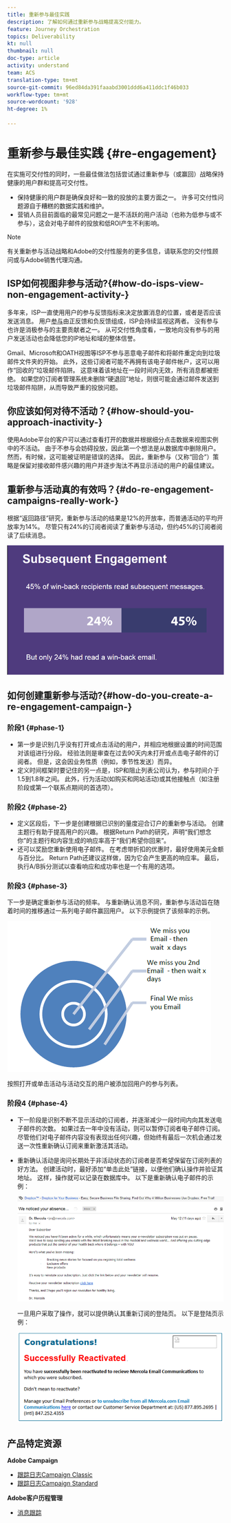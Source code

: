 ```yaml
---
title: 重新参与最佳实践
description: 了解如何通过重新参与战略提高交付能力。
feature: Journey Orchestration
topics: Deliverability
kt: null
thumbnail: null
doc-type: article
activity: understand
team: ACS
translation-type: tm+mt
source-git-commit: 96ed84da391faaabd3001ddd6a411ddc1f46b033
workflow-type: tm+mt
source-wordcount: '928'
ht-degree: 1%

---
```



# 重新参与最佳实践 {#re-engagement}

在实施可交付性的同时，一些最佳做法包括尝试通过重新参与（或赢回）战略保持健康的用户群和提高可交付性。

* 保持健康的用户群是确保良好和一致的投放的主要方面之一。 许多可交付性问题源自于糟糕的数据实践和维护。
* 营销人员目前面临的最常见问题之一是不活跃的用户活动（也称为低参与或不参与），这会对电子邮件的投放和低ROI产生不利影响。

>[!NOTE]
>
>有关重新参与活动战略和Adobe的交付性服务的更多信息，请联系您的交付性顾问或与Adobe销售代理沟通。

## ISP如何视图非参与活动?{#how-do-isps-view-non-engagement-activity-}

多年来，ISP一直使用用户的参与反馈指标来决定放置消息的位置，或者是否应该发送消息。 用户[参与](/help/engagement.md)由正反馈和负反馈组成，ISP会持续监视这两者。 没有参与也许是消极参与的主要贡献者之一。 从可交付性角度看，一致地向没有参与的用户发送活动也会降低您的IP地址和域的整体信誉。

Gmail、Microsoft和OATH视图等ISP不参与恶意电子邮件和将邮件重定向到垃圾邮件文件夹的开始。 此外，这些订阅者可能不再拥有该电子邮件帐户，这可以用作“回收的”垃圾邮件陷阱。 这意味着该地址在一段时间内无效，所有消息都被拒绝。 如果您的订阅者管理系统未删除“硬退回”地址，则很可能会通过邮件发送到垃圾邮件陷阱，从而导致严重的投放问题。

## 你应该如何对待不活动？{#how-should-you-approach-inactivity-}

使用Adobe平台的客户可以通过查看打开的数据并根据细分点击数据来视图实例中的不活动。 由于不参与会妨碍投放，因此第一个想法是从数据库中删除用户。 然而，有时候，这可能被证明是错误的选择。 因此，重新参与（又称“回合”）策略是保留对接收邮件感兴趣的用户并逐步淘汰不再显示活动的用户的最佳建议。

## 重新参与活动真的有效吗？{#do-re-engagement-campaigns-really-work-}

根据“返回路径”研究，重新参与活动的结果是12%的开放率，而普通活动的平均开放率为14%。 尽管只有24%的订阅者阅读了重新参与活动，但约45%的订阅者阅读了后续消息。

![](../../help/assets/deliverability_implementation_1.png)

## 如何创建重新参与活动?{#how-do-you-create-a-re-engagement-campaign-}

### 阶段1 {#phase-1}

* 第一步是识别几乎没有打开或点击活动的用户，并相应地根据设置的时间范围对该组进行分段。 经验法则是审查在过去90天内未打开或点击电子邮件的订阅者。 但是，这会因业务性质（例如，季节性发送）而异。
* 定义时间框架时要记住的另一点是，ISP和阻止列表公司认为，参与时间介于1.5到1.8年之间。 此外，行为活动(如购买和网站活动)或其他接触点（如注册阶段或第一个联系点期间的首选项）。

### 阶段2 {#phase-2}

* 定义区段后，下一步是创建根据已识别的量度迎合订户的重新参与活动。 创建主题行有助于提高用户的兴趣。 根据Return Path的研究，声明“我们想念你”的主题行和内容生成的响应率高于“我们希望你回来”。
* 还可以奖励您重新使用电子邮件。 在考虑带折扣的优惠时，最好使用美元金额与百分比。 Return Path还建议这样做，因为它会产生更高的响应率。 最后，执行A/B拆分测试以查看响应和成功率也是一个有用的选项。

### 阶段3 {#phase-3}

下一步是确定重新参与活动的频率。 与重新确认消息不同，重新参与活动旨在随着时间的推移通过一系列电子邮件赢回用户。 以下示例提供了该频率的示例。

![](../../help/assets/deliverability_implementation_2.png)

按照打开或单击活动与活动交互的用户被添加回用户的参与列表。

### 阶段4 {#phase-4}

* 下一阶段是识别不断不显示活动的订阅者，并逐渐减少一段时间内向其发送电子邮件的次数。 如果过去一年中没有活动，则可以暂停订阅者电子邮件订阅。 尽管他们对电子邮件内容没有表现出任何兴趣，但始终有最后一次机会通过发送一次性重新确认订阅来重新激活其活动。
* 重新确认活动是询问长期处于非活动状态的订阅者是否希望保留在订阅列表的好方法。 创建活动时，最好添加“单击此处”链接，以便他们确认操作并验证其地址。 这样，操作就可以记录在数据库中。 以下是重新确认电子邮件的示例：

   ![](../../help/assets/deliverability_implementation_3.png)

   一旦用户采取了操作，就可以提供确认其重新订阅的登陆页。 以下是登陆页示例：

   ![](../../help/assets/deliverability_implementation_4.png)

## 产品特定资源

**Adobe Campaign**

* [跟踪日志Campaign Classic](https://experienceleague.adobe.com/docs/campaign-classic/using/sending-messages/monitoring-deliveries/delivery-dashboard.html#tracking-logs)
* [跟踪日志Campaign Standard](https://experienceleague.adobe.com/docs/campaign-standard/using/testing-and-sending/sending-and-tracking-messages/tracking-messages.html#tracking-logs)

**Adobe客户历程管理**

* [消息跟踪](https://experienceleague.adobe.com/docs/customer-journey-management/using/reporting/message-tracking.html)